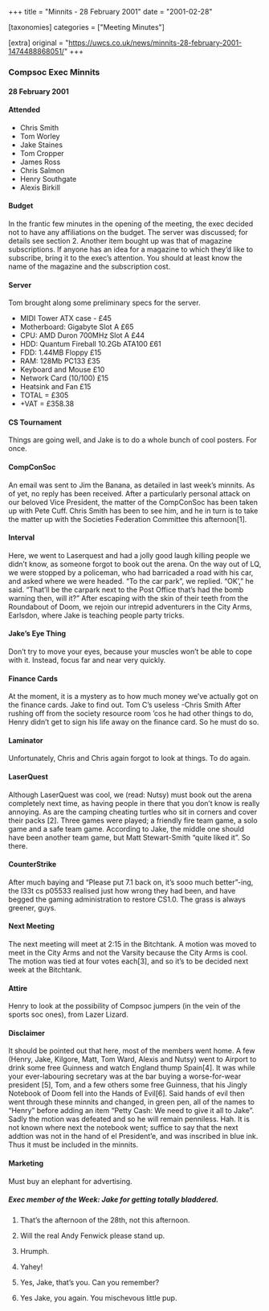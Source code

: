 +++
title = "Minnits - 28 February 2001"
date = "2001-02-28"

[taxonomies]
categories = ["Meeting Minutes"]

[extra]
original = "https://uwcs.co.uk/news/minnits-28-february-2001-1474488868051/"
+++

### Compsoc Exec Minnits

#### 28 February 2001

#### Attended

  - Chris Smith
  - Tom Worley
  - Jake Staines
  - Tom Cropper
  - James Ross
  - Chris Salmon
  - Henry Southgate
  - Alexis Birkill

#### Budget

In the frantic few minutes in the opening of the meeting, the exec decided not to have any affiliations on the budget. The server was discussed; for details see section 2. Another item bought up was that of magazine subscriptions. If anyone has an idea for a magazine to which they’d like to subscribe, bring it to the exec’s attention. You should at least know the name of the magazine and the subscription cost.

#### Server

Tom brought along some preliminary specs for the server.

  - MIDI Tower ATX case - £45
  - Motherboard: Gigabyte Slot A £65
  - CPU: AMD Duron 700MHz Slot A £44
  - HDD: Quantum Fireball 10.2Gb ATA100 £61
  - FDD: 1.44MB Floppy £15
  - RAM: 128Mb PC133 £35
  - Keyboard and Mouse £10
  - Network Card (10/100) £15
  - Heatsink and Fan £15
  - TOTAL = £305
  - \+VAT = £358.38

#### CS Tournament

Things are going well, and Jake is to do a whole bunch of cool posters. For once.

#### CompConSoc

An email was sent to Jim the Banana, as detailed in last week’s minnits. As of yet, no reply has been received. After a particularly personal attack on our beloved Vice President, the matter of the CompConSoc has been taken up with Pete Cuff. Chris Smith has been to see him, and he in turn is to take the matter up with the Societies Federation Committee this afternoon\[1\].

#### Interval

Here, we went to Laserquest and had a jolly good laugh killing people we didn’t know, as someone forgot to book out the arena. On the way out of LQ, we were stopped by a policeman, who had barricaded a road with his car, and asked where we were headed. “To the car park”, we replied. “OK’,” he said. “That’ll be the carpark next to the Post Office that’s had the bomb warning then, will it?” After escaping with the skin of their teeth from the Roundabout of Doom, we rejoin our intrepid adventurers in the City Arms, Earlsdon, where Jake is teaching people party tricks.

#### Jake’s Eye Thing

Don’t try to move your eyes, because your muscles won’t be able to cope with it. Instead, focus far and near very quickly.

#### Finance Cards

At the moment, it is a mystery as to how much money we’ve actually got on the finance cards. Jake to find out. Tom C’s useless -Chris Smith After rushing off from the society resource room ’cos he had other things to do, Henry didn’t get to sign his life away on the finance card. So he must do so.

#### Laminator

Unfortunately, Chris and Chris again forgot to look at things. To do again.

#### LaserQuest

Although LaserQuest was cool, we (read: Nutsy) must book out the arena completely next time, as having people in there that you don’t know is really annoying. As are the camping cheating turtles who sit in corners and cover their packs \[2\]. Three games were played; a friendly fire team game, a solo game and a safe team game. According to Jake, the middle one should have been another team game, but Matt Stewart-Smith “quite liked it”. So there.

#### CounterStrike

After much baying and “Please put 7.1 back on, it’s sooo much better”-ing, the l33t cs p05533 realised just how wrong they had been, and have begged the gaming administration to restore CS1.0. The grass is always greener, guys.

#### Next Meeting

The next meeting will meet at 2:15 in the Bitchtank. A motion was moved to meet in the City Arms and not the Varsity because the City Arms is cool. The motion was tied at four votes each\[3\], and so it’s to be decided next week at the Bitchtank.

#### Attire

Henry to look at the possibility of Compsoc jumpers (in the vein of the sports soc ones), from Lazer Lizard.

#### Disclaimer

It should be pointed out that here, most of the members went home. A few (Henry, Jake, Kilgore, Matt, Tom Ward, Alexis and Nutsy) went to Airport to drink some free Guinness and watch England thump Spain\[4\]. It was while your ever-labouring secretary was at the bar buying a worse-for-wear president \[5\], Tom, and a few others some free Guinness, that his Jingly Notebook of Doom fell into the Hands of Evil\[6\]. Said hands of evil then went through these minnits and changed, in green pen, all of the names to “Henry” before adding an item “Petty Cash: We need to give it all to Jake”. Sadly the motion was defeated and so he will remain penniless. Hah. It is not known where next the notebook went; suffice to say that the next addtion was not in the hand of el President’e, and was inscribed in blue ink. Thus it must be included in the minnits.

#### Marketing

Must buy an elephant for advertising.

##### **Exec member of the Week: Jake for getting totally bladdered.**

1.  That’s the afternoon of the 28th, not this afternoon.

2.  Will the real Andy Fenwick please stand up.

3.  Hrumph.

4.  Yahey\!

5.  Yes, Jake, that’s you. Can you remember?

6.  Yes Jake, you again. You mischevous little pup.
